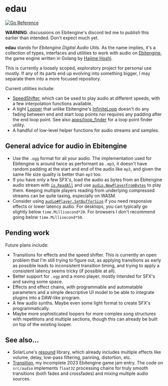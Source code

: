 # edau
[![Go Reference](https://pkg.go.dev/badge/github.com/tinne26/edau.svg)](https://pkg.go.dev/github.com/tinne26/edau)

**WARNING**: discussions on Ebitengine's discord led me to publish this earlier than intended. Don't expect much yet.

**edau** stands for *Ebitengine Digital Audio Utils*. As the name implies, it's a collection of types, interfaces and utilities to work with audio on [Ebitengine](https://github.com/hajimehoshi/ebiten), the game engine written in Golang by [Hajime Hoshi](https://github.com/hajimehoshi).

This is currently a loosely scoped, exploratory project for personal use mostly. If any of its parts end up evolving into something bigger, I may separate them into a more focused repository.

Current utilities include:
- [SpeedShifter](https://pkg.go.dev/github.com/tinne26/edau#SpeedShifter), which can be used to play audio at different speeds, with a few interpolation functions available.
- A tight [Looper](https://pkg.go.dev/github.com/tinne26/edau#Looper) that unlike Ebitengine's [InfiniteLoop](https://pkg.go.dev/github.com/hajimehoshi/ebiten/v2/audio#InfiniteLoop) doesn't do any fading between end and start loop points nor requires any padding after the end loop point. See also [apps/loop_finder](https://github.com/tinne26/edau/tree/main/apps) for a loop point finder utility.
- A handful of low-level helper functions for audio streams and samples.

## General advice for audio in Ebitengine
- Use the `.ogg` format for all your audio. The implementation used for Ebitengine is around twice as performant as `.mp3`, it doesn't have random padding at the start and end of the audio like `mp3`, and given the same file size quality is better than `mp3` too.
- If you have only a few SFX's, load the audio as bytes from an Ebitengine audio stream with [`io.ReadAll`](https://pkg.go.dev/io#ReadAll) and use [`audio.NewPlayerFromBytes`](https://pkg.go.dev/github.com/hajimehoshi/ebiten/v2/audio#Context.NewPlayerFromBytes) to play them. Keeping multiple players reading from underlying compressed streams can be quite taxing, especially on WASM.
- Consider using [`audio#Player.SetBufferSize`](https://pkg.go.dev/github.com/hajimehoshi/ebiten/v2/audio#Player.SetBufferSize) if you need responsive effects or lower latency audio. For desktops, you can typically go slightly below `time.Millisecond*20`. For browsers I don't recommend going below `time.Millisecond*50`.

## Pending work
Future plans include:
- Transitions for effects and the speed shifter. This is currently an open problem that I'm still trying to figure out, as applying transitions as early as possible leads to inconsistent transition timing, and trying to apply a consistent latency seems tricky (if possible at all).
- Better support for `.ogg` and a mono player, mostly intended for SFX's and saving some space.
- Effects and effect chains, with programmable and automatable parameters and a simple descriptive UI model to be able to integrate plugins into a DAW-like program.
- A few audio synths. Maybe even some light format to create SFX's programmatically.
- Maybe more sophisticated loopers for more complex song structures with repetitions and multiple sections, though this can already be built on top of the existing looper.

## See also...
- SolarLune's [resound](https://github.com/SolarLune/resound) library, which already includes multiple effects like volume, delay, low-pass filtering, panning, distortion, etc.
- [Transition](https://github.com/tinne26/transition), my incomplete 2023 Ebitengine game jam entry. The code on `src/audio` implements `float32` processing chains for truly smooth transitions (both fades and crossfades) and mixing multiple audio sources.
